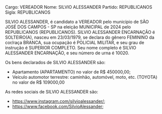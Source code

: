 Cargo: VEREADOR
Nome: SILVIO ALESSANDER
Partido: REPUBLICANOS
Sigla: REPUBLICANOS

SILVIO ALESSANDER, é candidato a VEREADOR pelo município de SÃO JOSÉ DOS CAMPOS - SP na eleição MUNICIPAL de 2024 pelo REPUBLICANOS (REPUBLICANOS).
SILVIO ALESSANDER ENCARNAÇÃO é SOLTEIRO(A), nasceu em 23/03/1979, se declara do gênero FEMININO da cor/raça BRANCA, sua ocupação é POLICIAL MILITAR, e seu grau de instrução é SUPERIOR COMPLETO.
Seu nome completo é SILVIO ALESSANDER ENCARNAÇÃO, e seu número de urna é 10020.

Os bens declarados de SILVIO ALESSANDER são: 
- Apartamento (APARTAMENTO) no valor de R$ 450000,00;
- Veículo automotor terrestre: caminhão, automóvel, moto, etc. (TOYOTA) no valor de R$ 109000,00

As redes sociais de SILVIO ALESSANDER são:
-  https://www.instagram.com/silvioalessander/;
- https://www.facebook.com/SilvioAlessander;